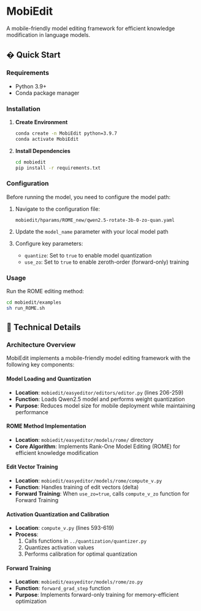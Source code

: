 # MobiEdit

A mobile-friendly model editing framework for efficient knowledge modification in language models.

## � Quick Start

### Requirements

- Python 3.9+
- Conda package manager

### Installation

1. **Create Environment**
   ```bash
   conda create -n MobiEdit python=3.9.7
   conda activate MobiEdit
   ```

2. **Install Dependencies**
   ```bash
   cd mobiedit
   pip install -r requirements.txt
   ```

### Configuration

Before running the model, you need to configure the model path:

1. Navigate to the configuration file:
   ```
   mobiedit/hparams/ROME_new/qwen2.5-rotate-3b-0-zo-quan.yaml
   ```

2. Update the `model_name` parameter with your local model path

3. Configure key parameters:
   - `quantize`: Set to `true` to enable model quantization
   - `use_zo`: Set to `true` to enable zeroth-order (forward-only) training

### Usage

Run the ROME editing method:

```bash
cd mobiedit/examples
sh run_ROME.sh
```

## 🔧 Technical Details

### Architecture Overview

MobiEdit implements a mobile-friendly model editing framework with the following key components:

#### Model Loading and Quantization
- **Location**: `mobiedit/easyeditor/editors/editor.py` (lines 206-259)
- **Function**: Loads Qwen2.5 model and performs weight quantization
- **Purpose**: Reduces model size for mobile deployment while maintaining performance

#### ROME Method Implementation
- **Location**: `mobiedit/easyeditor/models/rome/` directory
- **Core Algorithm**: Implements Rank-One Model Editing (ROME) for efficient knowledge modification

#### Edit Vector Training
- **Location**: `mobiedit/easyeditor/models/rome/compute_v.py`
- **Function**: Handles training of edit vectors (delta)
- **Forward Training**: When `use_zo=true`, calls `compute_v_zo` function for Forward Training

#### Activation Quantization and Calibration
- **Location**: `compute_v.py` (lines 593-619)
- **Process**: 
  1. Calls functions in `../quantization/quantizer.py`
  2. Quantizes activation values
  3. Performs calibration for optimal quantization

#### Forward Training
- **Location**: `mobiedit/easyeditor/models/rome/zo.py`
- **Function**: `forward_grad_step` function
- **Purpose**: Implements forward-only training for memory-efficient optimization






